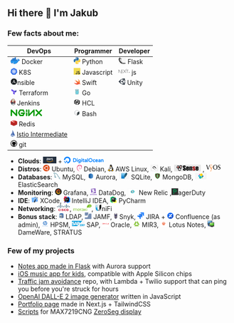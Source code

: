 ## Hi there 👋 I'm Jakub

### Few facts about me:

| DevOps                                                                                                                             | Programmer                                               | Developer                              |
|------------------------------------------------------------------------------------------------------------------------------------|----------------------------------------------------------|----------------------------------------|
| ![Docker](assets/icons/docker.png) Docker                                                                                          | ![Python](assets/icons/python.png) Python                | ![Flask](assets/icons/flask.png) Flask |
| ![K8S](assets/icons/kubernetes.png) K8S                                                                                            | ![Javascript](assets/icons/javascript.png) Javascript    | ![Next.js](assets/icons/nextjs.png) js |
| ![Ansible](assets/icons/ansible.png)nsible                                                                                         | ![Swift](assets/icons/swift.png) Swift                   | ![Unity](assets/icons/unity.png) Unity |
| ![Terraform](assets/icons/terraform.png) Terraform                                                                                 | ![Go](assets/icons/go.png) Go                            |                                        |
| ![Jenkins](assets/icons/jenkins.png) Jenkins                                                                                       | ![HCL](assets/icons/hcl.png) HCL                         |                                        |
| ![nginx](assets/icons/nginx.png)                                                                                                   | ![Bash](assets/icons/bash.png) Bash                      |                                        |
| ![Redis](assets/icons/redis.png) Redis                                                                                             |                                                          |                                        |
| ![git](assets/icons/istio.png) [Istio Intermediate](https://www.credly.com/badges/96005f5b-8e07-4ef8-a178-eba364a99ee0/public_url) |                                                          |                                        |
| ![git](assets/icons/git.png) git                                                                                                   |                                                          |                                        |

* **Clouds**: ![AWS](assets/icons/aws.png) + ![Digital Ocean](assets/icons/digitalocean.png)
* **Distros**: ![Ubuntu](assets/icons/ubuntu.png) Ubuntu, ![Debian](assets/icons/debian.png) Debian, ![AWS Linux](assets/icons/awslinux.png) AWS Linux, ![Kali](assets/icons/kali.png) Kali, ![pfSense](assets/icons/pfsense.png) , ![VyOS](assets/icons/vyos.png)
* **Databases**: ![MySQL](assets/icons/mysql.png) MySQL, ![Aurora](assets/icons/aurora.png) Aurora, ![SQLite](assets/icons/sqlite.png) SQLite, ![MongoDB](assets/icons/mongodb.png) MongoDB, ![ElasticSearch](assets/icons/elasticsearch.png) ElasticSearch
* **Monitoring**: ![Grafana](assets/icons/grafana.png) Grafana, ![DataDog](assets/icons/datadog.png) DataDog, ![New Relic](assets/icons/newrelic.png) New Relic ,![PagerDuty](assets/icons/pagerduty.png)agerDuty
* **IDE**: ![XCode](assets/icons/xcode.png) XCode, ![Intellij IDEA](assets/icons/intellijidea.png) IntelliJ IDEA, ![Intellij PyCharm](assets/icons/intellijpycharm.png) PyCharm
* **Networking**: ![CISCO](assets/icons/cisco.png), ![Meraki](assets/icons/meraki.png), ![UniFi](assets/icons/unifi.png)niFi
* **Bonus stack**: ![LDAP](assets/icons/ldap.png) LDAP, ![JAMF](assets/icons/jamf.png) JAMF, ![Snyk](assets/icons/snyk.png) Snyk, ![JIRA](assets/icons/jira.png) JIRA + ![Confluence](assets/icons/confluence.png) Confluence (as admin), ![HPSM](assets/icons/hpsm.png) HPSM, ![SAP](assets/icons/sap.png) SAP, ![Oracle](assets/icons/oracle.png) Oracle, ![MIR3](assets/icons/mir3.png) MIR3, ![Lotus Notes](assets/icons/lotusnotes.png) Lotus Notes, ![DameWare](assets/icons/dameware.png) DameWare, STRATUS

### Few of my projects
* [Notes app made in Flask](https://github.com/JakubBialoskorski/notty) with Aurora support
* [iOS music app for kids](https://apps.apple.com/app/id1544977962#?platform=iphone),  compatible with Apple Silicon chips
* [Traffic jam avoidance](https://github.com/JakubBialoskorski/traffic.git) repo, with Lambda + Twilio support that can ping you before you're struck for hours
* [OpenAI DALL-E 2 image generator](https://github.com/JakubBialoskorski/dalle-api) written in JavaScript
* [Portfolio page](https://github.com/JakubBialoskorski/bialoskorski-eu) made in Next.js + TailwindCSS
* [Scripts](https://github.com/JakubBialoskorski/ZeroSeg) for MAX7219CNG [ZeroSeg display](https://github.com/AverageMaker/ZeroSeg)